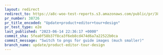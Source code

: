```yaml
---
layout: redirect
redirect_to: https://a8c-woo-test-reports.s3.amazonaws.com/public/pr/38726/e2e/index.html
pr_number: 38726
pr_title_encoded: "Update+product+editor+tour+design"
pr_test_type: e2e
last_published: "2023-06-14 22:36:17 +0000"
commit_sha: 5fea0f58b37f8ca3f6eb8cd474d6a7a22522b0ca
commit_message: "Switch to pngs for guide images (much smaller)"
branch_name: update/product-editor-tour-design
---
```

